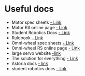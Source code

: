 # Useful docs
- Motor spec sheets [ - Link](https://github.com/nathan-www/GDC-student-robotics/blob/370fc64b62b9df2c97176f5ee52f62c25b40e9e7/Docs/Motor%20Specs.pdf)
- Motor RS online page [ - Link](https://uk.rs-online.com/web/p/dc-motors/0420697)
- Student Robotics Docs [ - Link](https://studentrobotics.org/docs/)
- Rulebook [ - Link](https://studentrobotics.org/docs/resources/2022/rulebook.html)
- Omni-wheel spec sheets [ - Link](https://github.com/nathan-www/GDC-student-robotics/blob/d1014c058eb582f2aa40f7dec387b1245a79fe31/Docs/Omniwheel%20Specs.pdf)
- Omni-wheel RS online page [ - Link](https://uk.rs-online.com/web/p/stem-motion-components/2097738)
- large servo website [ -link](https://www.cmldistribution.co.uk/product/SAV-SC1257TG/savox-high-torque-coreless-digital-servo-10kg-6-0v)
- The solution for everything [ - Link](https://stackoverflow.com/)
- Astoria docs [ - link](https://srobo.github.io/astoria/index.html)
- student robotics docs [ - link](https://github.com/orgs/srobo/repositories)